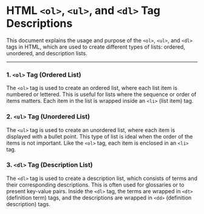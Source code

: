 # HTML `<ol>`, `<ul>`, and `<dl>` Tag Descriptions

This document explains the usage and purpose of the `<ol>`, `<ul>`, and `<dl>` tags in HTML, which are used to create different types of lists: ordered, unordered, and description lists.

---

### 1. `<ol>` Tag (Ordered List)

The `<ol>` tag is used to create an ordered list, where each list item is numbered or lettered. This is useful for lists where the sequence or order of items matters. Each item in the list is wrapped inside an `<li>` (list item) tag.


### 2. `<ul>` Tag (Unordered List)
The `<ul>` tag is used to create an unordered list, where each item is displayed with a bullet point. This type of list is ideal when the order of the items is not important. Like the `<ol>` tag, each item is enclosed in an `<li>` tag.

### 3. `<dl>` Tag (Description List)
The `<dl>` tag is used to create a description list, which consists of terms and their corresponding descriptions. This is often used for glossaries or to present key-value pairs. Inside the `<dl>` tag, the terms are wrapped in `<dt>` (definition term) tags, and the descriptions are wrapped in `<dd>` (definition description) tags.